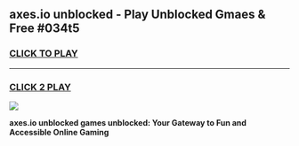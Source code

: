 
## axes.io unblocked - Play Unblocked Gmaes & Free #034t5
<h3>
<a href="https://news.freeplayer.one?title=axes.io_unblocked&ref=24F">CLICK TO PLAY</a></h3>
<hr>

<h3>
<a href="https://news.freeplayer.one?title=axes.io_unblocked&ref=24F">CLICK 2 PLAY</a>
  
</h3>

<a href="https://news.freeplayer.one?title=axes.io_unblocked&ref=24F/"><img src="https://clearcache.store/games.png"></a>


**axes.io unblocked games unblocked: Your Gateway to Fun and Accessible Online Gaming**
